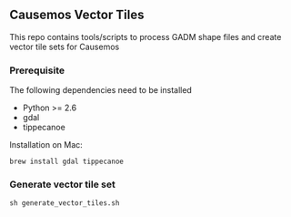 ## Causemos Vector Tiles
This repo contains tools/scripts to process GADM shape files and create vector tile sets for Causemos

### Prerequisite

The following dependencies need to be installed
- Python >= 2.6
- gdal 
- tippecanoe

Installation on Mac:
```
brew install gdal tippecanoe
```

### Generate vector tile set

```
sh generate_vector_tiles.sh
```